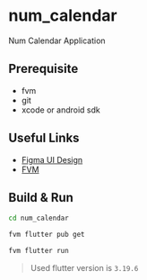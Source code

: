 # num_calendar

Num Calendar Application

## Prerequisite

- fvm
- git
- xcode or android sdk

## Useful Links

- [Figma UI Design](https://www.figma.com/file/GSKK5W1cRExaOPlPA5fLv7/Num-Eiang-Assignment?type=design&node-id=5-1598&mode=design&t=gdXW9yp9tTNgyOwW-0)
- [FVM](https://fvm.app/)

## Build & Run

```bash
cd num_calendar
```

```bash
fvm flutter pub get
```

```bash
fvm flutter run
```

> Used flutter version is `3.19.6`
